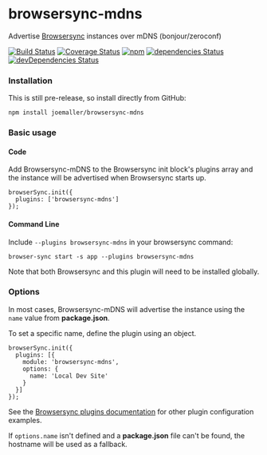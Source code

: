 # browsersync-mdns
Advertise [Browsersync][] instances over mDNS (bonjour/zeroconf)

[![Build Status](https://travis-ci.org/joemaller/browsersync-mdns.svg?branch=master)](https://travis-ci.org/joemaller/browsersync-mdns) 
[![Coverage Status](https://coveralls.io/repos/github/joemaller/browsersync-mdns/badge.svg?branch=master)](https://coveralls.io/github/joemaller/browsersync-mdns?branch=master) 
[![npm](https://img.shields.io/npm/v/browsersync-mdns.svg)](https://www.npmjs.com/package/browsersync-mdns)
[![dependencies Status](https://david-dm.org/joemaller/browsersync-mdns/status.svg)](https://david-dm.org/joemaller/browsersync-mdns)
[![devDependencies Status](https://david-dm.org/joemaller/browsersync-mdns/dev-status.svg)](https://david-dm.org/joemaller/browsersync-mdns?type=dev)


### Installation

This is still pre-release, so install directly from GitHub:
```
npm install joemaller/browsersync-mdns
```

### Basic usage

#### Code

Add Browsersync-mDNS to the Browsersync init block's plugins array and the instance will be advertised when Browsersync starts up. 
```
browserSync.init({
  plugins: ['browsersync-mdns']
});
```

#### Command Line

Include `--plugins browsersync-mdns` in your browsersync command:
```
browser-sync start -s app --plugins browsersync-mdns
```

Note that both Browsersync and this plugin will need to be installed globally.

### Options

In most cases, Browsersync-mDNS will advertise the instance using the `name` value from **package.json**. 

To set a specific name, define the plugin using an object. 
```
browserSync.init({
  plugins: [{
    module: 'browsersync-mdns',
    options: {
      name: 'Local Dev Site'
    }
  }]
});
```
See the [Browsersync plugins documentation][plugin-docs] for other plugin configuration examples.


If `options.name` isn't defined and a **package.json** file can't be found, the hostname will be used as a fallback. 



[browsersync]: https://www.browsersync.io/
[plugin-docs]: https://www.browsersync.io/docs/options#option-plugins

